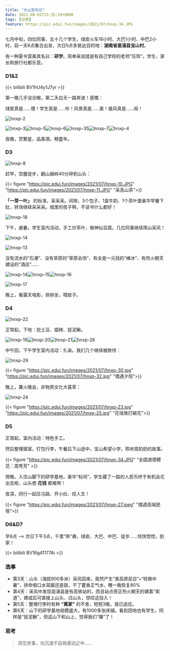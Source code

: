 ```yaml
---
title: "大山变形记"
date: 2021-08-01T23:35:19+0800
tags: [日常]
feature: https://pic.edui.fun/images/2021/07/hnxp-34.JPG
---
```


七月中旬，四位同事、五十几个学生，绿皮火车16小时、大巴1小时、中巴2小时，前一天6点集合出发，次日5点多抵达目的地：**湖南省溆浦县宝山村**。

有一种夏令营美其名曰：**研学**。简单来说就是有自己学校的老师“压阵”，学生、家长和旅行社都乐意。

<!--more-->
### D1&2

{{< bilibili BV1hU4y1J7yr >}}

第一晚几乎没合眼，第二天白天一路奔波！感慨：

绿皮真是……慢！学生真是……吵！风景真是……美！接风真是……闹！

![hnxp-2](https://pic.edui.fun/images/2021/07/hnxp-2.jpeg)

<photos>![hnxp-3](https://pic.edui.fun/images/2021/07/hnxp-3.JPG)![hnxp-5](https://pic.edui.fun/images/2021/07/hnxp-5.JPG)![hnxp-6](https://pic.edui.fun/images/2021/07/hnxp-6.JPG)![hnxp-35](https://pic.edui.fun/images/2021/07/hnxp-35.JPG)![hnxp-7](https://pic.edui.fun/images/2021/07/hnxp-7.JPG)![hnxp-4](https://pic.edui.fun/images/2021/07/hnxp-4.jpeg)</photos>

夜晚，赏繁星，品美酒，畅童年。

### D3

![hnxp-8](https://pic.edui.fun/images/2021/07/hnxp-8.jpeg)

赶早，空腹徒步，翻山越岭40分钟到山头：

{{< figure "https://pic.edui.fun/images/2021/07/hnxp-10.JPG" "https://pic.edui.fun/images/2021/07/hnxp-11.JPG" "采高山茶">}}

**「一芽一叶」** 的标准，采采采。间隙，3个包子、1盒牛奶、1个茶叶蛋豪华早餐下肚，转场继续采采采。城里的孩子啊，不读书什么都好！

![hnxp-18](https://pic.edui.fun/images/2021/07/hnxp-18.JPG)

下午，避暑。学生室内活动，手工炒茶叶，做神仙豆腐。几位同事继续爬山采风！

![hnxp-14](https://pic.edui.fun/images/2021/07/hnxp-14.JPG)

![hnxp-13](https://pic.edui.fun/images/2021/07/hnxp-13.jpeg)

没有流水的“石瀑”、没有草原的“草原会场”、有全是一元钱的“棒冰”、有热火朝天建设的“酒店”……

<photos>![hnxp-14](https://pic.edui.fun/images/2021/07/hnxp-12.jpeg)![hnxp-15](https://pic.edui.fun/images/2021/07/hnxp-15.JPG)![hnxp-16](https://pic.edui.fun/images/2021/07/hnxp-16.JPG)</photos>

![hnxp-17](https://pic.edui.fun/images/2021/07/hnxp-17.JPG)

晚上，看露天电影，排排坐，喂蚊子。

### D4

![hnxp-22](https://pic.edui.fun/images/2021/07/hnxp-22.JPG)

正常起，下地：挖土豆、插秧、捉泥鳅。

<photos>![hnxp-19](https://pic.edui.fun/images/2021/07/hnxp-19.JPG)![hnxp-20](https://pic.edui.fun/images/2021/07/hnxp-20.JPG)![hnxp-21](https://pic.edui.fun/images/2021/07/hnxp-21.JPG)![hnxp-26](https://pic.edui.fun/images/2021/07/hnxp-26.jpg)</photos>

中午回，下午学生室内活动：扎染。我们几个继续被款待：

![hnxp-29](https://pic.edui.fun/images/2021/07/hnxp-29.jpeg)

{{< figure "https://pic.edui.fun/images/2021/07/hnxp-30.jpg" "https://pic.edui.fun/images/2021/07/hnxp-32.jpg" "偶遇夕阳">}}

晚上，篝火晚会，非物质文化大荟萃：

![hnxp-24](https://pic.edui.fun/images/2021/07/hnxp-24.jpg)

{{< figure "https://pic.edui.fun/images/2021/07/hnxp-23.jpg" "https://pic.edui.fun/images/2021/07/hnxp-25.jpg" "花瑶族打碳花">}}

### D5

正常起，室内活动：特色手工。

然后整理寝室，打包行李，午餐后下山途中，宝山希望小学，聆听周奶奶的故事。

{{< figure "https://pic.edui.fun/images/2021/07/hnxp-34.JPG" "全国道德模范：周秀芳" >}}

傍晚，入住山脚下的研学基地，豪华“标间”，学生藏了一路的人民币终于有机会花出去啦，山头想 **花钱** 都难啊！

夜深，同行一起压马路、开小灶、叹人生！

{{< figure "https://pic.edui.fun/images/2021/07/hnxp-27.jpeg" "偶遇高端民宿">}}

### D6&D7

早8点 --> 次日下午3点，千里“奔”袭，绿皮、大巴、中巴、徒步……恍恍惚惚，到家！

{{< bilibili BV16g41177Ai >}}

### 逸事

- 第3天：山头（海拔900多米）采风回来，竟然产生“类高原反应”+“轻微中暑”，拼命咽口水耳膜还是鼓，干了藿香正气水、睡一晚恢复80%
- 第4天：采风中发现溆浦县是有高铁站的，而且站点旁正热火朝天的建着“索道”，建成后可直接上山头、过山头，惊叹这投入！
- 第5天：整理行李时有种 **“离家”** 的不舍，短短3晚，竟已适应。
- 第6天：山下的研学基地规模盛大，有1000多张床铺。看到田地也有学生，同样是“捉泥鳅”，但这山下和山上，觉得我们“赚”了！

### 思考

> 洞见世事，勿沉溺于自我感动之中……